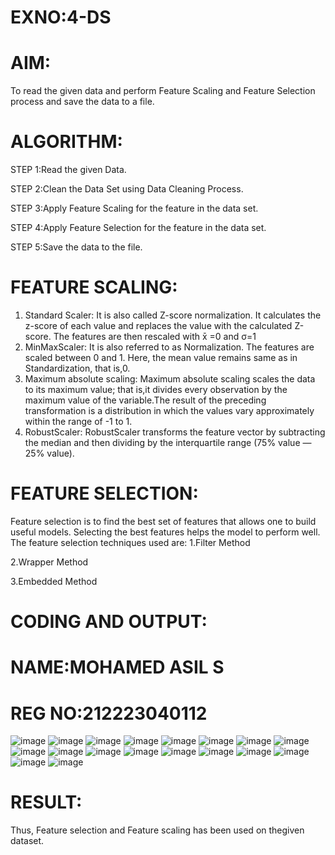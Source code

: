 # EXNO:4-DS
# AIM:
To read the given data and perform Feature Scaling and Feature Selection process and save the
data to a file.

# ALGORITHM:
STEP 1:Read the given Data.

STEP 2:Clean the Data Set using Data Cleaning Process.

STEP 3:Apply Feature Scaling for the feature in the data set.

STEP 4:Apply Feature Selection for the feature in the data set.

STEP 5:Save the data to the file.

# FEATURE SCALING:
1. Standard Scaler: It is also called Z-score normalization. It calculates the z-score of each value and replaces the value with the calculated Z-score. The features are then rescaled with x̄ =0 and σ=1
2. MinMaxScaler: It is also referred to as Normalization. The features are scaled between 0 and 1. Here, the mean value remains same as in Standardization, that is,0.
3. Maximum absolute scaling: Maximum absolute scaling scales the data to its maximum value; that is,it divides every observation by the maximum value of the variable.The result of the preceding transformation is a distribution in which the values vary approximately within the range of -1 to 1.
4. RobustScaler: RobustScaler transforms the feature vector by subtracting the median and then dividing by the interquartile range (75% value — 25% value).

# FEATURE SELECTION:
Feature selection is to find the best set of features that allows one to build useful models. Selecting the best features helps the model to perform well.
The feature selection techniques used are:
1.Filter Method

2.Wrapper Method

3.Embedded Method

# CODING AND OUTPUT:
# NAME:MOHAMED ASIL S
# REG NO:212223040112
![image](https://github.com/user-attachments/assets/59aa11b3-474c-4fe4-b628-08b150858eed)
![image](https://github.com/user-attachments/assets/682ae884-ccaa-4b12-89e5-ad86d93ab5af)
![image](https://github.com/user-attachments/assets/00f10d0f-9f70-477c-a897-59a6bdc9ee25)
![image](https://github.com/user-attachments/assets/1b093ed3-bc44-4bd7-9b37-4c2dae4f8454)
![image](https://github.com/user-attachments/assets/e4236dd4-cea1-45ae-90c9-c7641d7017a1)
![image](https://github.com/user-attachments/assets/579c171d-0712-4207-af53-76a9e76eab52)
![image](https://github.com/user-attachments/assets/404949f9-d364-4a12-9960-1869cea7d44e)
![image](https://github.com/user-attachments/assets/d40b5399-089c-4f7c-9a70-bc4c18bcd600)
![image](https://github.com/user-attachments/assets/44b1cf64-8f02-415f-bdae-6759d0fccb22)
![image](https://github.com/user-attachments/assets/c1b0468e-6174-41c6-bcd9-f7f0e98f1742)
![image](https://github.com/user-attachments/assets/80843b38-7309-4665-8880-0f5d3e462330)
![image](https://github.com/user-attachments/assets/3921cecd-03fc-4fce-984b-9d458d12de1c)
![image](https://github.com/user-attachments/assets/1cd9fdee-8a07-455c-9d7a-83b35ea55f26)
![image](https://github.com/user-attachments/assets/3aa20af8-e19a-44bb-a742-b86253b20461)
![image](https://github.com/user-attachments/assets/81c9935a-ce16-4691-9961-0cc395053031)
![image](https://github.com/user-attachments/assets/b6b4b6f8-dadc-4dd8-887b-3179a96e97fa)
![image](https://github.com/user-attachments/assets/650c5ada-6f7e-4734-89a2-4b6f6dd0f83b)
![image](https://github.com/user-attachments/assets/58314c91-ad24-48c6-bc12-3f596d7463f1)


# RESULT:
  Thus, Feature selection and Feature scaling has been used on thegiven dataset.
